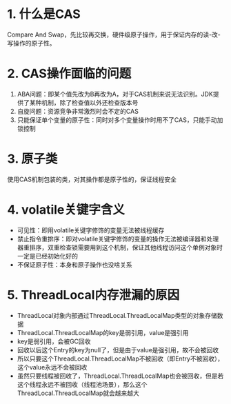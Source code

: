 # 1. 什么是CAS
Compare And Swap，先比较再交换，硬件级原子操作，用于保证内存的读-改-写操作的原子性。
# 2. CAS操作面临的问题
1. ABA问题：即某个值先改为B再改为A，对于CAS机制来说无法识别。JDK提供了某种机制，除了检查值以外还检查版本号
2. 自旋问题：资源竞争非常激烈时会不定的CAS
3. 只能保证单个变量的原子性：同时对多个变量操作时用不了CAS，只能手动加锁控制
# 3. 原子类
使用CAS机制包装的类，对其操作都是原子性的，保证线程安全
# 4. volatile关键字含义
* 可见性：即用volatile关键字修饰的变量无法被线程缓存
* 禁止指令重排序：即对volatile关键字修饰的变量的操作无法被编译器和处理器重排序，双重检查锁需要用到这个机制，保证其他线程访问这个单例对象时一定是已经初始化好的
* 不保证原子性：本身和原子操作也没啥关系
# 5. ThreadLocal内存泄漏的原因
* ThreadLocal对象内部通过ThreadLocal.ThreadLocalMap类型的对象存储数据
* ThreadLocal.ThreadLocalMap的key是弱引用，value是强引用
* key是弱引用，会被GC回收
* 回收以后这个Entry的key为null了，但是由于value是强引用，故不会被回收
* 所以只要这个ThreadLocal.ThreadLocalMap不被回收（即Entry不被回收），这个value永远不会被回收
* 虽然只要线程被回收了，ThreadLocal.ThreadLocalMap也会被回收，但是若这个线程永远不被回收（线程池场景），那么这个ThreadLocal.ThreadLocalMap就会越来越大